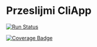 # Przeslijmi CliApp

[![Run Status](https://api.shippable.com/projects/5e4da235f7b7100007bcf8c8/badge?branch=master)]()

[![Coverage Badge](https://api.shippable.com/projects/5e4da235f7b7100007bcf8c8/coverageBadge?branch=master)]()
